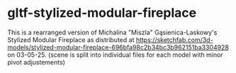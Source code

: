 # gltf-stylized-modular-fireplace
This is a rearranged version of Michalina "Miszla" Gąsienica-Laskowy's Stylized Modular Fireplace as distributed at https://sketchfab.com/3d-models/stylized-modular-fireplace-696bfa98c2b34bc3b962151ba3304928 on 03-05-25. (scene is split into individual files for each model with minor pivot adjustements)
